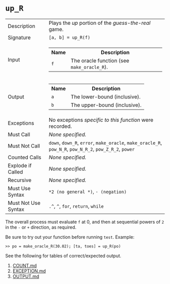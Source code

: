 
# `up_R`

<table><tr><td>Description</td><td>Plays the <em>up</em> portion of the <em>guess-the-real</em> game.</td></tr><tr><td>Signature</td><td><code>[a,&nbsp;b]&nbsp;=&nbsp;up_R(f)</code></td></tr><tr><td>Input</td><td><table><tr><th>Name</th><th>Description</th></tr><tr><td><code>f</code></td><td>The oracle function (see <code>make_oracle_R</code>).</td></tr></table></td></tr><tr><td>Output</td><td><table><tr><th>Name</th><th>Description</th></tr><tr><td><code>a</code></td><td>The lower-bound (inclusive).</td></tr><tr><td><code>b</code></td><td>The upper-bound (inclusive).</td></tr></table></td></tr><tr><td>Exceptions</td><td>No exceptions <em>specific to this function</em> were recorded.</td></tr><tr><td>Must Call</td><td><em>None specified.</em></td></tr><tr><td>Must Not Call</td><td><code>down</code>, <code>down_R</code>, <code>error</code>, <code>make_oracle</code>, <code>make_oracle_R</code>, <code>pow_N_R</code>, <code>pow_N_R_2</code>, <code>pow_Z_R_2</code>, <code>power</code></td></tr><tr><td>Counted Calls</td><td><em>None specified.</em></td></tr><tr><td>Explode if Called</td><td><em>None specified.</em></td></tr><tr><td>Recursive</td><td><em>None specified.</em></td></tr><tr><td>Must Use Syntax</td><td><code>*2 (no general *)</code>, <code>- (negation)</code></td></tr><tr><td>Must Not Use Syntax</td><td><code>.^</code>, <code>^</code>, <code>for</code>, <code>return</code>, <code>while</code></td></tr></table>

The overall process must evaluate `f` at 0, and then at sequential powers of `2` in the `-` or `+` direction, as required.

Be sure to try out your function before running `test`. Example:

```
>> po = make_oracle_R(30.02); [ta, toes] = up_R(po)
```

See the following for tables of correct/expected output.

1. [COUNT.md](COUNT.md)
1. [EXCEPTION.md](EXCEPTION.md)
1. [OUTPUT.md](OUTPUT.md)


